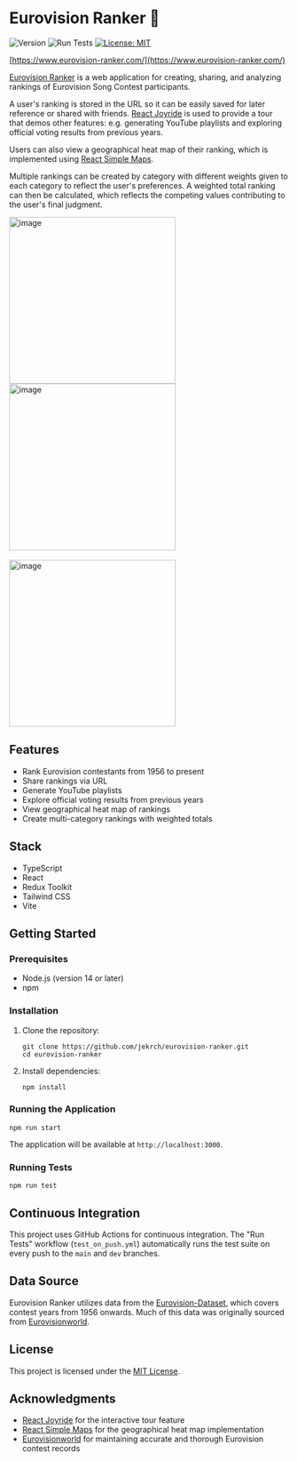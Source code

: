 # Eurovision Ranker :yellow_heart:

![Version](https://img.shields.io/badge/version-5.5-blue)
![Run Tests](https://github.com/jekrch/eurovision-ranker/actions/workflows/test_on_push.yml/badge.svg)
[![License: MIT](https://img.shields.io/badge/License-MIT-yellow.svg)](https://opensource.org/licenses/MIT)

[https://www.eurovision-ranker.com/](https://www.eurovision-ranker.com/)

[Eurovision Ranker](https://www.eurovision-ranker.com/) is a web application for creating, sharing, and analyzing rankings of Eurovision Song Contest participants.

A user's ranking is stored in the URL so it can be easily saved for later reference or shared with friends. [React Joyride](https://react-joyride.com/) is used to provide a tour that demos other features: e.g. generating YouTube playlists and exploring official voting results from previous years. 

Users can also view a geographical heat map of their ranking, which is implemented using [React Simple Maps](https://www.react-simple-maps.io/).

Multiple rankings can be created by category with different weights given to each category to reflect the user's preferences. A weighted total ranking can then be calculated, which reflects the competing values contributing to the user's final judgment.

<img width="300" alt="image" src="https://github.com/user-attachments/assets/8e89f5b5-1a5b-4e68-b36d-6efbac6c089a">
<img width="300" alt="image" src="https://github.com/user-attachments/assets/496d3d67-8375-4659-b906-dee288aec8b0">
<br/><br/>
<img width="300" alt="image" src="https://github.com/user-attachments/assets/84f77d90-5849-43f9-b78d-7aff544470ed">


## Features

- Rank Eurovision contestants from 1956 to present
- Share rankings via URL
- Generate YouTube playlists
- Explore official voting results from previous years
- View geographical heat map of rankings
- Create multi-category rankings with weighted totals

## Stack

- TypeScript
- React
- Redux Toolkit
- Tailwind CSS
- Vite

## Getting Started

### Prerequisites

- Node.js (version 14 or later)
- npm

### Installation

1. Clone the repository:
   ```
   git clone https://github.com/jekrch/eurovision-ranker.git
   cd eurovision-ranker
   ```

2. Install dependencies:
   ```
   npm install
   ```

### Running the Application

```
npm run start
```

The application will be available at `http://localhost:3000`.

### Running Tests

```
npm run test
```

## Continuous Integration

This project uses GitHub Actions for continuous integration. The "Run Tests" workflow (`test_on_push.yml`) automatically runs the test suite on every push to the `main` and `dev` branches.

## Data Source

Eurovision Ranker utilizes data from the [Eurovision-Dataset](https://github.com/Spijkervet/eurovision-dataset), which covers contest years from 1956 onwards. Much of this data was originally sourced from [Eurovisionworld](https://www.Eurovisionworld.com).

## License

This project is licensed under the [MIT License](LICENSE).

## Acknowledgments

- [React Joyride](https://react-joyride.com/) for the interactive tour feature
- [React Simple Maps](https://www.react-simple-maps.io/) for the geographical heat map implementation
- [Eurovisionworld](https://www.Eurovisionworld.com) for maintaining accurate and thorough Eurovision contest records
